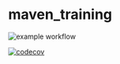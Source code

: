 # maven_training

![example workflow](https://github.com/Yezzan94/maven_training/actions/workflows/build.yml/badge.svg)

[![codecov](https://codecov.io/gh/Yezzan94/maven_training/branch/main/graph/badge.svg)](https://codecov.io/gh/Super-huit/maven_training)


